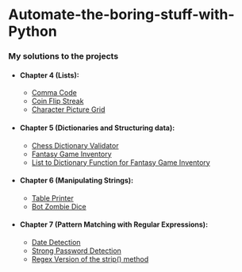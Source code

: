# Automate-the-boring-stuff-with-Python

### My solutions to the projects

- #### Chapter 4 (Lists):

  - [Comma Code](https://github.com/ShadeVI/Automate-the-boring-stuff-with-Python/blob/main/Chapter-4/comma_code.py)
  - [Coin Flip Streak](https://github.com/ShadeVI/Automate-the-boring-stuff-with-Python/blob/main/Chapter-4/coin_flip_streaks.py)
  - [Character Picture Grid](https://github.com/ShadeVI/Automate-the-boring-stuff-with-Python/blob/main/Chapter-4/character_picture_grid.py)

- #### Chapter 5 (Dictionaries and Structuring data):

  - [Chess Dictionary Validator](https://github.com/ShadeVI/Automate-the-boring-stuff-with-Python/blob/main/Chapter-5/chess_dictionary_validator.py)
  - [Fantasy Game Inventory](https://github.com/ShadeVI/Automate-the-boring-stuff-with-Python/blob/main/Chapter-5/fantasy_game_inventory.py)
  - [List to Dictionary Function for Fantasy Game Inventory](https://github.com/ShadeVI/Automate-the-boring-stuff-with-Python/blob/main/Chapter-5/list_to_dictionary_function_for_fantasy_game_inventory.py)

- #### Chapter 6 (Manipulating Strings):

  - [Table Printer](https://github.com/ShadeVI/Automate-the-boring-stuff-with-Python/blob/main/Chapter-6/table_printer.py)
  - [Bot Zombie Dice](https://github.com/ShadeVI/Automate-the-boring-stuff-with-Python/blob/main/Chapter-6/MyZombie.py)

- #### Chapter 7 (Pattern Matching with Regular Expressions):
  - [Date Detection](https://github.com/ShadeVI/Automate-the-boring-stuff-with-Python/blob/main/Chapter-7/date_detection.py)
  - [Strong Password Detection](https://github.com/ShadeVI/Automate-the-boring-stuff-with-Python/blob/main/Chapter-7/strong_password_detection.py)
  - [Regex Version of the strip() method](https://github.com/ShadeVI/Automate-the-boring-stuff-with-Python/blob/main/Chapter-7/regex_ver_strip_method.py)
